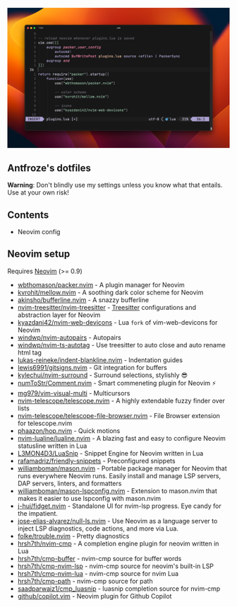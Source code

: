 ![image](https://github.com/Antfroze/dotfiles/blob/main/assets/showcase.png?raw=true)

## Antfroze's dotfiles

**Warning**: Don't blindly use my settings unless you know what that entails. Use at your own risk!

## Contents

-   Neovim config

## Neovim setup

Requires [Neovim](https://neovim.io/) (>= 0.9)

-   [wbthomason/packer.nvim](https://github.com/wbthomason/packer.nvim) - A plugin manager for Neovim
-   [kvrohit/mellow.nvim](https://github.com/kvrohit/mellow.nvim) - A soothing dark color scheme for Neovim
-   [akinsho/bufferline.nvim](https://github.com/bufferline.nvim) - A snazzy bufferline
-   [nvim-treesitter/nvim-treesitter](https://github.com/nvim-treesitter/nvim-treesitter) - [Treesitter](https://github.com/tree-sitter/tree-sitter) configurations and abstraction layer for Neovim
-   [kyazdani42/nvim-web-devicons](https://github.com/kyazdani42/nvim-web-devicons) - Lua `fork` of vim-web-devicons for Neovim
-   [windwp/nvim-autopairs](https://github.com/windwp/nvim-autopairs) - Autopairs
-   [windwp/nvim-ts-autotag](https://github.com/windwp/nvim-ts-autotag) - Use treesitter to auto close and auto rename html tag
-   [lukas-reineke/indent-blankline.nvim](https://github.com/lukas-reineke/indent-blankline.nvim) - Indentation guides
-   [lewis6991/gitsigns.nvim](https://github.com/lewis6991/gitsigns.nvim) - Git integration for buffers
-   [kylechui/nvim-surround](https://github.com/kylechui/nvim-surround) - Surround selections, stylishly 😎
-   [numToStr/Comment.nvim](https://github.com/numToStr/Comment.nvim) - Smart commeneting plugin for Neovim ⚡
-   [mg979/vim-visual-multi](https://github.com/mg979/vim-visual-multi) - Multicursors
-   [nvim-telescope/telescope.nvim](https://github.com/nvim-telescope/telescope.nvim) - A highly extendable fuzzy finder over lists
-   [nvim-telescope/telescope-file-browser.nvim](https://github.com/nvim-telescope/telescope-file-browser.nvim) - File Browser extension for telescope.nvim
-   [phaazon/hop.nvim](https://github.com/phaazon/hop.nvim) - Quick motions
-   [nvim-lualine/lualine.nvim](https://github.com/nvim-lualine/lualine.nvim) - A blazing fast and easy to configure Neovim statusline written in Lua
-   [L3MON4D3/LuaSnip](https://github.com/L3MON4D3/LuaSnip) - Snippet Engine for Neovim written in Lua
-   [rafamadriz/friendly-snippets](https://github.com/rafamadriz/friendly-snippets) - Preconfigured snippets
-   [williamboman/mason.nvim](https://github.com/williamboman/mason.nvim) - Portable package manager for Neovim that runs everywhere Neovim runs. Easily install and manage LSP servers, DAP servers, linters, and formatters
-   [williamboman/mason-lspconfig.nvim](https://github.com/williamboman/mason-lspconfig.nvim) - Extension to mason.nvim that makes it easier to use lspconfig with mason.nvim
-   [j-hui/fidget.nvim](https://github.com/j-hui/fidget.nvim) - Standalone UI for nvim-lsp progress. Eye candy for the impatient.
-   [jose-elias-alvarez/null-ls.nvim](https://github.com/jose-elias-alvarez/null-ls.nvim) - Use Neovim as a language server to inject LSP diagnostics, code actions, and more via Lua.
-   [folke/trouble.nvim](https://github.com/folke/trouble.nvim) - Pretty diagnostics
-   [hrsh7th/nvim-cmp](https://github.com/hrsh7th/nvim-cmp) - A completion engine plugin for neovim written in Lua
-   [hrsh7th/cmp-buffer](https://github.com/hrsh7th/cmp-buffer) - nvim-cmp source for buffer words
-   [hrsh7th/cmp-nvim-lsp](https://github.com/hrsh7th/cmp-nvim-lsp) - nvim-cmp source for neovim's built-in LSP
-   [hrsh7th/cmp-nvim-lua](https://github.com/hrsh7th/cmp-nvim-lua) - nvim-cmp source for nvim Lua
-   [hrsh7th/cmp-path](https://github.com/hrsh7th/cmp-path) - nvim-cmp source for path
-   [saadparwaiz1/cmp_luasnip](https://github.com/saadparwaiz1/cmp_luasnip) - luasnip completion source for nvim-cmp
-   [github/copilot.vim](https://github.com/github/copilot.vim) - Neovim plugin for Github Copilot
